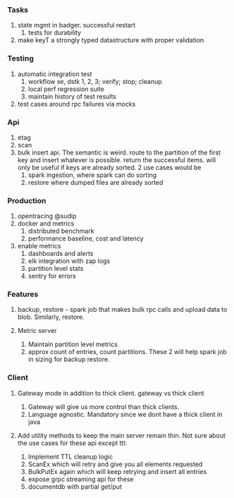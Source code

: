 ### Tasks
1. state mgmt in badger. successful restart
    1. tests for durability
1. make keyT a strongly typed datastructure with proper validation

### Testing
1. automatic integration test
    1. workflow se, dstk 1, 2, 3; verify; stop; cleanup
    1. local perf regression suite
    1. maintain history of test results
1. test cases around rpc failures via mocks

        
### Api
1. etag
1. scan
1. bulk insert api. The semantic is weird. route to the
partition of the first key and insert whatever is possible. 
return the successful items. will only be useful if keys 
are already sorted. 2 use cases would be
    1. spark ingestion, where spark can do sorting
    2. restore where dumped files are already sorted

### Production
1. opentracing @sudip
1. docker and metrics
    1. distributed benchmark
    1. performance baseline, cost and latency
1. enable metrics
    1. dashboards and alerts
    1. elk integration with zap logs
    1. partition level stats
    1. sentry for errors
        

### Features
1. backup, restore - spark job that makes bulk rpc calls
and upload data to blob. Similarly, restore.

1. Metric server
    1. Maintain partition level metrics
    1. approx count of entries, count partitions. These 2 will help spark job
    in sizing for backup restore.

### Client
1. Gateway mode in addition to thick client. gateway vs thick client
    1. Gateway will give us more control than thick clients.
    1. Language agnostic. Mandatory since we dont have a thick client 
    in java

1. Add utility methods to keep the main server remain thin. Not sure about
the use cases for these api except ttl:
    1. Implement TTL cleanup logic
    1. ScanEx which will retry and give you all elements requested
    1. BulkPutEx again which will keep retrying and insert all entries
    1. expose grpc streaming api for these
    1. documentdb with partial get/put

